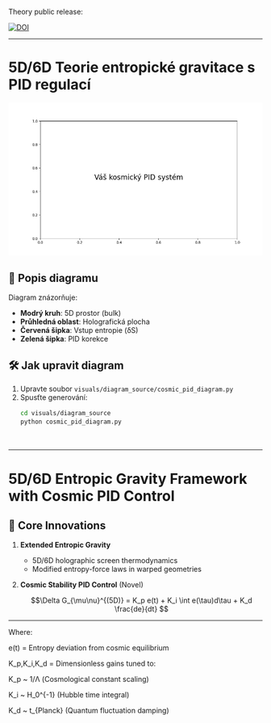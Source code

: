 Theory public release:

[![DOI](https://zenodo.org/badge/DOI/10.5281/zenodo.15085762.svg)](https://doi.org/10.5281/zenodo.15085762)

------------------------------------------------------------------------------------------------------------


# 5D/6D Teorie entropické gravitace s PID regulací

![Diagram PID regulace](https://raw.githubusercontent.com/marekzajda/5D_6D-theory-of-entropic-gravity/main/visuals/cosmic_pid_system.png)

## 📌 Popis diagramu
Diagram znázorňuje:
- **Modrý kruh**: 5D prostor (bulk)
- **Průhledná oblast**: Holografická plocha
- **Červená šipka**: Vstup entropie (δS)
- **Zelená šipka**: PID korekce

## 🛠️ Jak upravit diagram
1. Upravte soubor `visuals/diagram_source/cosmic_pid_diagram.py`
2. Spusťte generování:
   ```bash
   cd visuals/diagram_source
   python cosmic_pid_diagram.py




-------------------------------------------------------------------------------------------------------------

# 5D/6D Entropic Gravity Framework with Cosmic PID Control

## 🌌 Core Innovations
1. **Extended Entropic Gravity**
   - 5D/6D holographic screen thermodynamics
   - Modified entropy-force laws in warped geometries

2. **Cosmic Stability PID Control** (Novel)
   ```math
   \Delta G_{\mu\nu}^{(5D)} = K_p e(t) + K_i \int e(\tau)d\tau + K_d \frac{de}{dt}


--------------------------------------------------------------------------------------------------------------

   Where:

e(t) = Entropy deviation from cosmic equilibrium

K_p,K_i,K_d = Dimensionless gains tuned to:

K_p ~ 1/Λ (Cosmological constant scaling)

K_i ~ H_0^{-1} (Hubble time integral)

K_d ~ t_{Planck} (Quantum fluctuation damping)
